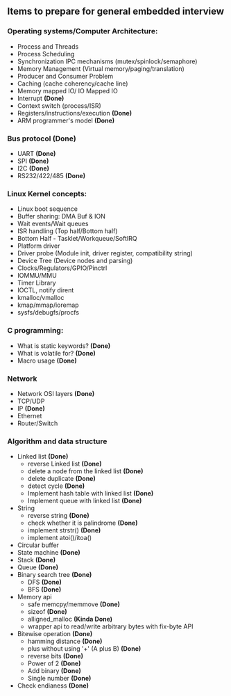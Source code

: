 ## Items to prepare for general embedded interview


### Operating systems/Computer Architecture:
- Process and Threads
- Process Scheduling
- Synchronization IPC mechanisms (mutex/spinlock/semaphore)
- Memory Management (Virtual memory/paging/translation)
- Producer and Consumer Problem
- Caching (cache coherency/cache line)
- Memory mapped IO/ IO Mapped IO
- Interrupt **(Done)**
- Context switch (process/ISR)
- Registers/instructions/execution **(Done)**
- ARM programmer's model **(Done)**

### Bus protocol **(Done)**
- UART **(Done)**
- SPI **(Done)**
- I2C **(Done)**
- RS232/422/485 **(Done)**

### Linux Kernel concepts:
- Linux boot sequence
- Buffer sharing: DMA Buf & ION
- Wait events/Wait queues
- ISR handling (Top half/Bottom half)
- Bottom Half - Tasklet/Workqueue/SoftIRQ
- Platform driver
- Driver probe (Module init, driver register, compatibility string)
- Device Tree (Device nodes and parsing)
- Clocks/Regulators/GPIO/Pinctrl
- IOMMU/MMU
- Timer Library
- IOCTL, notify dirent
- kmalloc/vmalloc
- kmap/mmap/ioremap
- sysfs/debugfs/procfs

### C programming:
- What is static keywords? **(Done)**
- What is volatile for? **(Done)**
- Macro usage **(Done)**

### Network
- Network OSI layers **(Done)**
- TCP/UDP 
- IP **(Done)**
- Ethernet
- Router/Switch

### Algorithm and data structure
- Linked list **(Done)**
  - reverse Linked list **(Done)**
  - delete a node from the linked list **(Done)**
  - delete duplicate **(Done)**
  - detect cycle **(Done)**
  - Implement hash table with linked list **(Done)**
  - Implement queue with linked list **(Done)**
- String
  - reverse string **(Done)**
  - check whether it is palindrome **(Done)**
  - implement strstr() **(Done)**
  - implement atoi()/itoa()
- Circular buffer
- State machine **(Done)**
- Stack **(Done)**
- Queue **(Done)**
- Binary search tree **(Done)**
  - DFS **(Done)**
  - BFS **(Done)**
- Memory api
  - safe memcpy/memmove **(Done)**
  - sizeof **(Done)**
  - alligned_malloc **(Kinda Done)**
  - wrapper api to read/write arbitrary bytes with fix-byte API
- Bitewise operation **(Done)**
  - hamming distance **(Done)**
  - plus without using '+' (A plus B) **(Done)**
  - reverse bits **(Done)**
  - Power of 2 **(Done)**
  - Add binary **(Done)**
  - Single number **(Done)**
- Check endianess **(Done)**


